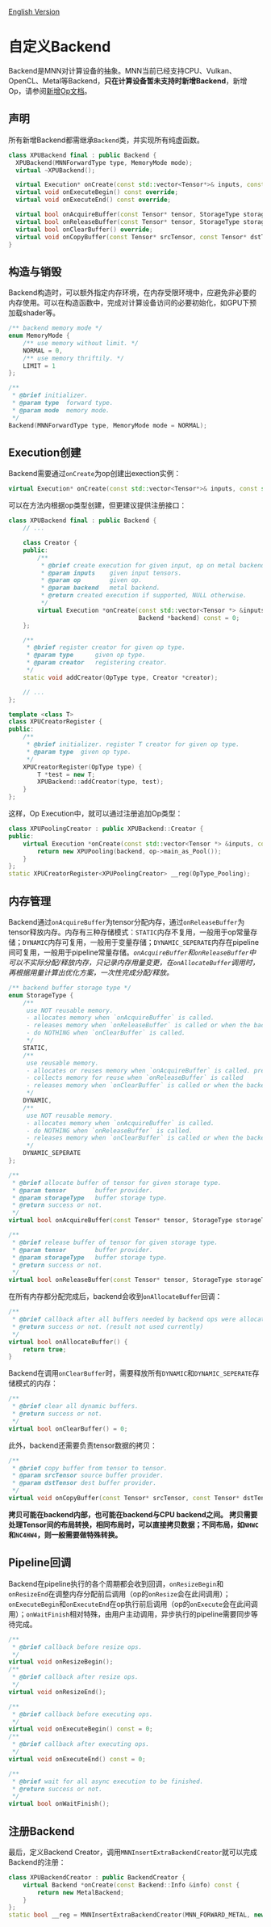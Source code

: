 [English Version](AddBackend_EN.md)

# 自定义Backend

Backend是MNN对计算设备的抽象。MNN当前已经支持CPU、Vulkan、OpenCL、Metal等Backend，**只在计算设备暂未支持时新增Backend**，新增Op，请参阅[新增Op文档](AddOp_CN.md)。

## 声明

所有新增Backend都需继承`Backend`类，并实现所有纯虚函数。

``` c++
class XPUBackend final : public Backend {
  XPUBackend(MNNForwardType type, MemoryMode mode);
  virtual ~XPUBackend();

  virtual Execution* onCreate(const std::vector<Tensor*>& inputs, const std::vector<Tensor*>& outputs, const MNN::Op* op) override;
  virtual void onExecuteBegin() const override;
  virtual void onExecuteEnd() const override;

  virtual bool onAcquireBuffer(const Tensor* tensor, StorageType storageType) override;
  virtual bool onReleaseBuffer(const Tensor* tensor, StorageType storageType) override;
  virtual bool onClearBuffer() override;
  virtual void onCopyBuffer(const Tensor* srcTensor, const Tensor* dstTensor) const override;
}
```

## 构造与销毁

Backend构造时，可以额外指定内存环境，在内存受限环境中，应避免非必要的内存使用。可以在构造函数中，完成对计算设备访问的必要初始化，如GPU下预加载shader等。

``` c++
/** backend memory mode */
enum MemoryMode {
    /** use memory without limit. */
    NORMAL = 0,
    /** use memory thriftily. */
    LIMIT = 1
};

/**
 * @brief initializer.
 * @param type  forward type.
 * @param mode  memory mode.
 */
Backend(MNNForwardType type, MemoryMode mode = NORMAL);
```

## Execution创建

Backend需要通过`onCreate`为op创建出exection实例：

``` c++
virtual Execution* onCreate(const std::vector<Tensor*>& inputs, const std::vector<Tensor*>& outputs, const MNN::Op* op) override;
```

可以在方法内根据op类型创建，但更建议提供注册接口：

``` c++
class XPUBackend final : public Backend {
    // ...

    class Creator {
    public:
        /**
         * @brief create execution for given input, op on metal backend.
         * @param inputs    given input tensors.
         * @param op        given op.
         * @param backend   metal backend.
         * @return created execution if supported, NULL otherwise.
         */
        virtual Execution *onCreate(const std::vector<Tensor *> &inputs, const MNN::Op *op,
                                    Backend *backend) const = 0;
    };

    /**
     * @brief register creator for given op type.
     * @param type      given op type.
     * @param creator   registering creator.
     */
    static void addCreator(OpType type, Creator *creator);

    // ...
};

template <class T>
class XPUCreatorRegister {
public:
    /**
     * @brief initializer. register T creator for given op type.
     * @param type  given op type.
     */
    XPUCreatorRegister(OpType type) {
        T *test = new T;
        XPUBackend::addCreator(type, test);
    }
};
```

这样，Op Execution中，就可以通过注册追加Op类型：

``` c++
class XPUPoolingCreator : public XPUBackend::Creator {
public:
    virtual Execution *onCreate(const std::vector<Tensor *> &inputs, const MNN::Op *op, Backend *backend) const {
        return new XPUPooling(backend, op->main_as_Pool());
    }
};
static XPUCreatorRegister<XPUPoolingCreator> __reg(OpType_Pooling);
```

## 内存管理

Backend通过`onAcquireBuffer`为tensor分配内存，通过`onReleaseBuffer`为tensor释放内存。内存有三种存储模式：`STATIC`内存不复用，一般用于op常量存储；`DYNAMIC`内存可复用，一般用于变量存储；`DYNAMIC_SEPERATE`内存在pipeline间可复用，一般用于pipeline常量存储。_`onAcquireBuffer`和`onReleaseBuffer`中可以不实际分配/释放内存，只记录内存用量变更，在`onAllocateBuffer`调用时，再根据用量计算出优化方案，一次性完成分配/释放。_

``` c++
/** backend buffer storage type */
enum StorageType {
    /**
     use NOT reusable memory.
     - allocates memory when `onAcquireBuffer` is called.
     - releases memory when `onReleaseBuffer` is called or when the backend is deleted.
     - do NOTHING when `onClearBuffer` is called.
     */
    STATIC,
    /**
     use reusable memory.
     - allocates or reuses memory when `onAcquireBuffer` is called. prefers reusing.
     - collects memory for reuse when `onReleaseBuffer` is called
     - releases memory when `onClearBuffer` is called or when the backend is deleted.
     */
    DYNAMIC,
    /**
     use NOT reusable memory.
     - allocates memory when `onAcquireBuffer` is called.
     - do NOTHING when `onReleaseBuffer` is called.
     - releases memory when `onClearBuffer` is called or when the backend is deleted.
     */
    DYNAMIC_SEPERATE
};

/**
 * @brief allocate buffer of tensor for given storage type.
 * @param tensor        buffer provider.
 * @param storageType   buffer storage type.
 * @return success or not.
 */
virtual bool onAcquireBuffer(const Tensor* tensor, StorageType storageType) = 0;

/**
 * @brief release buffer of tensor for given storage type.
 * @param tensor        buffer provider.
 * @param storageType   buffer storage type.
 * @return success or not.
 */
virtual bool onReleaseBuffer(const Tensor* tensor, StorageType storageType) = 0;
```

在所有内存都分配完成后，backend会收到`onAllocateBuffer`回调：

``` c++
/**
 * @brief callback after all buffers needed by backend ops were allocated.
 * @return success or not. (result not used currently)
 */
virtual bool onAllocateBuffer() {
    return true;
}
```

Backend在调用`onClearBuffer`时，需要释放所有`DYNAMIC`和`DYNAMIC_SEPERATE`存储模式的内存：

``` c++
/**
 * @brief clear all dynamic buffers.
 * @return success or not.
 */
virtual bool onClearBuffer() = 0;
```

此外，backend还需要负责tensor数据的拷贝：
``` c++
/**
 * @brief copy buffer from tensor to tensor.
 * @param srcTensor source buffer provider.
 * @param dstTensor dest buffer provider.
 */
virtual void onCopyBuffer(const Tensor* srcTensor, const Tensor* dstTensor) const = 0;
```

**拷贝可能在backend内部，也可能在backend与CPU backend之间。**
**拷贝需要处理Tensor间的布局转换，相同布局时，可以直接拷贝数据；不同布局，如`NHWC`和`NC4HW4`，则一般需要做特殊转换。**

## Pipeline回调

Backend在pipeline执行的各个周期都会收到回调，`onResizeBegin`和`onResizeEnd`在调整内存分配前后调用（op的`onResize`会在此间调用）；`onExecuteBegin`和`onExecuteEnd`在op执行前后调用（op的`onExecute`会在此间调用）；`onWaitFinish`相对特殊，由用户主动调用，异步执行的pipeline需要同步等待完成。

``` c++
/**
 * @brief callback before resize ops.
 */
virtual void onResizeBegin();
/**
 * @brief callback after resize ops.
 */
virtual void onResizeEnd();

/**
 * @brief callback before executing ops.
 */
virtual void onExecuteBegin() const = 0;
/**
 * @brief callback after executing ops.
 */
virtual void onExecuteEnd() const = 0;

/**
 * @brief wait for all async execution to be finished.
 * @return success or not.
 */
virtual bool onWaitFinish();
```

## 注册Backend

最后，定义Backend Creator，调用`MNNInsertExtraBackendCreator`就可以完成Backend的注册：

``` c++
class XPUBackendCreator : public BackendCreator {
    virtual Backend *onCreate(const Backend::Info &info) const {
        return new MetalBackend;
    }
};
static bool __reg = MNNInsertExtraBackendCreator(MNN_FORWARD_METAL, new XPUBackendCreator);
```
